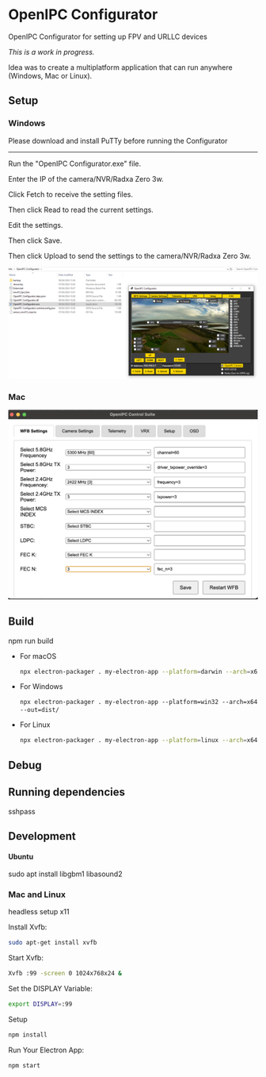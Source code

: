 # OpenIPC Configurator

OpenIPC Configurator for setting up FPV and URLLC devices

*This is a work in progress.*

Idea was to create a multiplatform application that can run anywhere (Windows, Mac or Linux).


## Setup


### Windows

Please download and install PuTTy before running the Configurator

---

Run the "OpenIPC Configurator.exe" file.

Enter the IP of the camera/NVR/Radxa Zero 3w.

Click Fetch to receive the setting files.

Then click Read to read the current settings.

Edit the settings.

Then click Save.

Then click Upload to send the settings to the camera/NVR/Radxa Zero 3w.

![alt text](./images/configurator.png)

### Mac

![alt text](./images/openipc-control-suite.png)



## Build
npm run build

* For macOS
    ```bash
    npx electron-packager . my-electron-app --platform=darwin --arch=x64 --out=dist/
    ```

* For Windows
    ```shell
    npx electron-packager . my-electron-app --platform=win32 --arch=x64 --out=dist/
    ```

* For Linux
    ```bash
    npx electron-packager . my-electron-app --platform=linux --arch=x64 --out=dist/
    ```



## Debug





## Running dependencies

sshpass



## Development

#### Ubuntu

sudo apt install libgbm1 libasound2

### Mac and Linux

headless setup x11

Install Xvfb:
```bash
sudo apt-get install xvfb
```
Start Xvfb:
```bash
Xvfb :99 -screen 0 1024x768x24 &
```

Set the DISPLAY Variable:
```bash
export DISPLAY=:99
```

Setup
```bash
npm install
```

Run Your Electron App:

```bash
npm start
```
